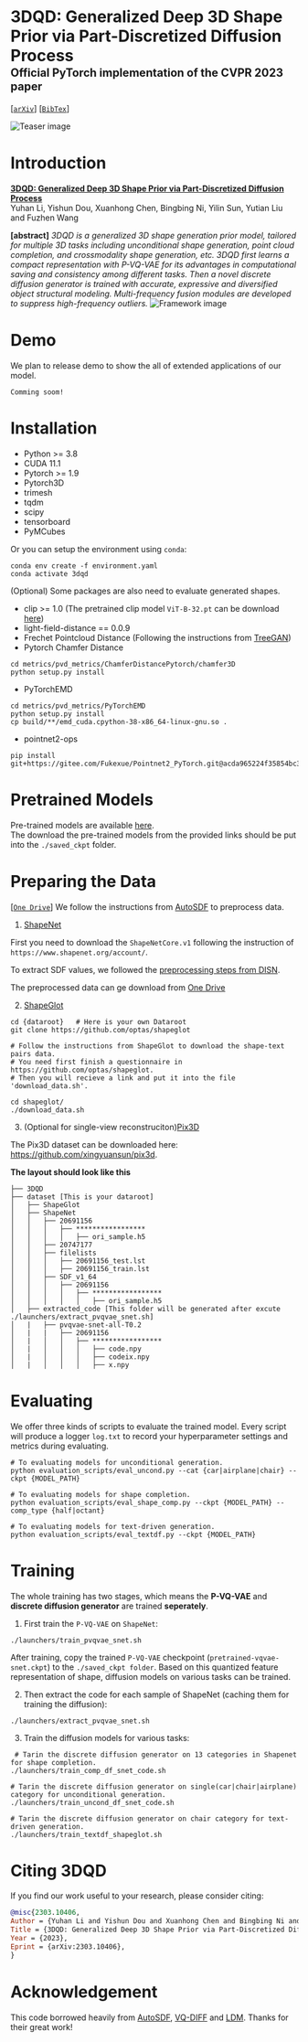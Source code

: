 # 3DQD: Generalized Deep 3D Shape Prior via Part-Discretized Diffusion Process<br><sub><sub>Official PyTorch implementation of the CVPR 2023 paper</sub></sub>
[[`arXiv`](https://arxiv.org/abs/2303.10406)]
[[`BibTex`](#citation)]

![Teaser image](./assets/teaser.png)

# Introduction
[**3DQD: Generalized Deep 3D Shape Prior via Part-Discretized Diffusion Process**](https://arxiv.org/abs/2303.10406)<br>
Yuhan Li, Yishun Dou, Xuanhong Chen, Bingbing Ni, Yilin Sun, Yutian Liu and Fuzhen Wang

**[abstract]** *3DQD is a generalized 3D shape generation prior model, tailored for multiple 3D tasks including unconditional shape generation, point cloud completion, and crossmodality shape generation, etc. 3DQD first learns a compact representation with P-VQ-VAE for its advantages in computational saving and consistency among
different tasks. Then a novel discrete diffusion generator is trained with accurate, expressive and diversified object structural modeling. Multi-frequency fusion modules are developed to suppress high-frequency outliers.*
![Framework image](./assets/framework4.png)


# Demo
We plan to release demo to show the all of extended applications of our model. 
```
Comming soom!
```


# Installation

- Python >= 3.8
- CUDA 11.1
- Pytorch >= 1.9
- Pytorch3D
- trimesh
- tqdm
- scipy
- tensorboard
- PyMCubes

Or you can setup the environment using `conda`:
```
conda env create -f environment.yaml
conda activate 3dqd
```

(Optional) Some packages are also need to evaluate generated shapes.
- clip >= 1.0 (The pretrained clip model `ViT-B-32.pt` can be download [here](https://drive.google.com/drive/folders/1_CUhSU7sAmMWoHwzkJO0yeRjAJ5KhNNr?usp=sharing))
- light-field-distance == 0.0.9
- Frechet Pointcloud Distance  (Following the instructions from [TreeGAN](https://github.com/jtpils/TreeGAN))
- Pytorch Chamfer Distance
```
cd metrics/pvd_metrics/ChamferDistancePytorch/chamfer3D
python setup.py install
```
- PyTorchEMD
```
cd metrics/pvd_metrics/PyTorchEMD
python setup.py install
cp build/**/emd_cuda.cpython-38-x86_64-linux-gnu.so .
```

- pointnet2-ops
```
pip install git+https://gitee.com/Fukexue/Pointnet2_PyTorch.git@acda965224f35854bc331cd5fe140393216b0a71#subdirectory=pointnet2_ops_lib
```


# Pretrained Models
Pre-trained models are available [here](https://drive.google.com/drive/folders/1_CUhSU7sAmMWoHwzkJO0yeRjAJ5KhNNr?usp=sharing).  
The download the pre-trained models from the provided links should be put into the `./saved_ckpt` folder.

# Preparing the Data
[[`One Drive`](https://1drv.ms/u/s!ApvxZzWKg6qdhAa16a5AqsPjQen4?e=0pr3fs6)]
We follow the instructions from [AutoSDF](https://github.com/yccyenchicheng/AutoSDF) to preprocess data.

1. [ShapeNet](https://www.shapenet.org)

First you need to download the `ShapeNetCore.v1` following the instruction of `https://www.shapenet.org/account/`. 

To extract SDF values, we followed the [preprocessing steps from DISN](https://github.com/laughtervv/DISN).

The preprocessed data can ge download from [One Drive](https://1drv.ms/u/s!ApvxZzWKg6qdhAa16a5AqsPjQen4?e=0pr3fs)

2. [ShapeGlot](https://github.com/optas/shapeglot)  

```
cd {dataroot}   # Here is your own Dataroot
git clone https://github.com/optas/shapeglot

# Follow the instructions from ShapeGlot to download the shape-text pairs data.
# You need first finish a questionnaire in https://github.com/optas/shapeglot. 
# Then you will recieve a link and put it into the file 'download_data.sh'.

cd shapeglot/
./download_data.sh
```

3. (Optional for single-view reconstruciton)[Pix3D](https://github.com/xingyuansun/pix3d)

The Pix3D dataset can be downloaded here: https://github.com/xingyuansun/pix3d.

**The layout should look like this**
```
├── 3DQD
├── dataset [This is your dataroot]
│   ├── ShapeGlot
│   ├── ShapeNet
│   │   ├── 20691156
│   │   │   ├── *****************
│   │   │   │   ├── ori_sample.h5
│   │   ├── 20747177
│   │   ├── filelists
│   │   │   ├── 20691156_test.lst
│   │   │   ├── 20691156_train.lst
│   │   ├── SDF_v1_64
│   │   │   ├── 20691156
│   │   │   │   ├── *****************
│   │   │   │   │   ├── ori_sample.h5       
│   ├── extracted_code [This folder will be generated after excute ./launchers/extract_pvqvae_snet.sh]
│   |   ├── pvqvae-snet-all-T0.2
│   |   |   ├── 20691156
│   |   │   │   ├── *****************
│   |   │   │   │   ├── code.npy
│   |   │   │   │   ├── codeix.npy
│   |   │   │   │   ├── x.npy
```



# Evaluating
We offer three kinds of scripts to evaluate the trained model. Every script will produce a logger `log.txt` to record your hyperparameter settings and metrics during evaluating.

```
# To evaluating models for unconditional generation.
python evaluation_scripts/eval_uncond.py --cat {car|airplane|chair} --ckpt {MODEL_PATH}

# To evaluating models for shape completion.
python evaluation_scripts/eval_shape_comp.py --ckpt {MODEL_PATH} --comp_type {half|octant}

# To evaluating models for text-driven generation.
python evaluation_scripts/eval_textdf.py --ckpt {MODEL_PATH}
```


# Training
The whole training has two stages, which means the **P-VQ-VAE** and **discrete diffusion generator** are trained **seperately**.

1. First train the `P-VQ-VAE` on `ShapeNet`:
```
./launchers/train_pvqvae_snet.sh
```

After training, copy the trained `P-VQ-VAE` checkpoint (`pretrained-vqvae-snet.ckpt`) to the `./saved_ckpt folder`. Based on this quantized feature representation of shape, diffusion models on various tasks can be trained.

2. Then extract the code for each sample of ShapeNet (caching them for training the diffusion):
```
./launchers/extract_pvqvae_snet.sh
```

3. Train the diffusion models for various tasks:
```
 # Tarin the discrete diffusion generator on 13 categories in Shapenet for shape completion.
./launchers/train_comp_df_snet_code.sh  

# Tarin the discrete diffusion generator on single(car|chair|airplane) category for unconditional generation.
./launchers/train_uncond_df_snet_code.sh

# Tarin the discrete diffusion generator on chair category for text-driven generation.
./launchers/train_textdf_shapeglot.sh
```



# <a name="citation"></a>Citing 3DQD

If you find our work useful to your research, please consider citing:

```BibTeX
@misc{2303.10406,
Author = {Yuhan Li and Yishun Dou and Xuanhong Chen and Bingbing Ni and Yilin Sun and Yutian Liu and Fuzhen Wang},
Title = {3DQD: Generalized Deep 3D Shape Prior via Part-Discretized Diffusion Process},
Year = {2023},
Eprint = {arXiv:2303.10406},
}
```

# Acknowledgement
This code borrowed heavily from [AutoSDF](https://github.com/yccyenchicheng/AutoSDF), [VQ-DIFF](https://github.com/microsoft/VQ-Diffusion) and [LDM](https://github.com/CompVis/latent-diffusion). Thanks for their great work!
